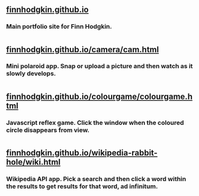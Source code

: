 ## [finnhodgkin.github.io](https://finnhodgkin.github.io)
### Main portfolio site for Finn Hodgkin.
#
## [finnhodgkin.github.io/camera/cam.html](https://finnhodgkin.github.io/camera/cam.html)
### Mini polaroid app. Snap or upload a picture and then watch as it slowly develops.
#
## [finnhodgkin.github.io/colourgame/colourgame.html](https://finnhodgkin.github.io/colourgame/colourgame.html)
### Javascript reflex game. Click the window when the coloured circle disappears from view.
#
## [finnhodgkin.github.io/wikipedia-rabbit-hole/wiki.html](https://finnhodgkin.github.io/wikipedia-rabbit-hole/wiki.html)
### Wikipedia API app. Pick a search and then click a word within the results to get results for that word, ad infinitum.
